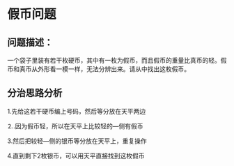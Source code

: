 # 假币问题
## 问题描述：
一个袋子里装有若干枚硬币，其中有一枚为假币，而且假币的重量比真币的轻。假币和真币从外形看一模一样，无法分辨出来。请从中找出这枚假币。
## 分治思路分析
1.先给这若干硬币编上号码，然后等分放在天平两边

⒉.因为假币轻，所以在天平上比较轻的—侧有假币

3.然后把较轻—侧的银币等分放在天平上，重复操作

4.直到剩下2枚银币，可以用天平直接找到这枚假币
